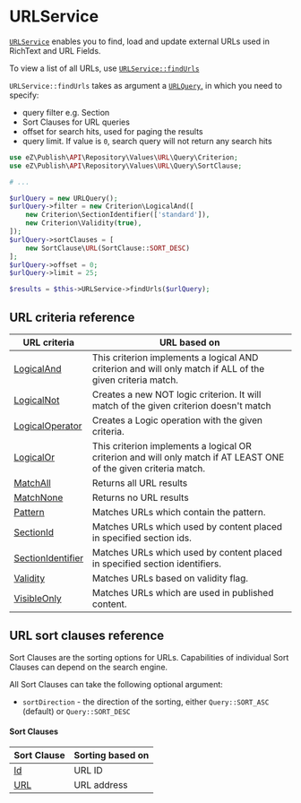 # URLService

[`URLService`](https://github.com/ezsystems/ezplatform-kernel/blob/v1.0.0/eZ/Publish/API/Repository/URLService.php)
enables you to find, load and update external URLs used in RichText and URL Fields.

To view a list of all URLs, use [`URLService::findUrls`](https://github.com/ezsystems/ezplatform-kernel/blob/v1.0.0/eZ/Publish/API/Repository/URLService.php#L38)

`URLService::findUrls` takes as argument a [`URLQuery`,](https://github.com/ezsystems/ezplatform-kernel/blob/v1.0.0/eZ/Publish/API/Repository/Values/URL/URLQuery.php)
in which you need to specify:

- query filter e.g. Section
- Sort Clauses for URL queries
- offset for search hits, used for paging the results
- query limit. If value is `0`, search query will not return any search hits

```php
use eZ\Publish\API\Repository\Values\URL\Query\Criterion;
use eZ\Publish\API\Repository\Values\URL\Query\SortClause; 

# ...

$urlQuery = new URLQuery();
$urlQuery->filter = new Criterion\LogicalAnd([
    new Criterion\SectionIdentifier(['standard']),
    new Criterion\Validity(true),
]);
$urlQuery->sortClauses = [
    new SortClause\URL(SortClause::SORT_DESC)
];
$urlQuery->offset = 0;
$urlQuery->limit = 25;

$results = $this->URLService->findUrls($urlQuery);
```

## URL criteria reference

|URL criteria|URL based on|
|------------|------------|
|[LogicalAnd](url_reference/logicaland_criterion.md)|This criterion implements a logical AND criterion and will only match if ALL of the given criteria match.|
|[LogicalNot](url_reference/logicalnot_criterion.md)|Creates a new NOT logic criterion. It will match of the given criterion doesn't match|
|[LogicalOperator](url_reference/logicaloperator_criterion.md)|Creates a Logic operation with the given criteria.|
|[LogicalOr](url_reference/logicalor_criterion.md)|This criterion implements a logical OR criterion and will only match if AT LEAST ONE of the given criteria match.|
|[MatchAll](url_reference/matchall_criterion.md)|Returns all URL results|
|[MatchNone](url_reference/matchnone_criterion.md)|Returns no URL results|
|[Pattern](url_reference/pattern_criterion.md)|Matches URLs which contain the pattern.|
|[SectionId](url_reference/sectionid_criterion.md)|Matches URLs which used by content placed in specified section ids.|
|[SectionIdentifier](url_reference/sectionidentifier_criterion.md)|Matches URLs which used by content placed in specified section identifiers.|
|[Validity](url_reference/validity_criterin.md)|Matches URLs based on validity flag.|
|[VisibleOnly](url_reference/visibleonly_criterion.md)|Matches URLs which are used in published content.|

## URL sort clauses reference

Sort Clauses are the sorting options for URLs.
Capabilities of individual Sort Clauses can depend on the search engine.

All Sort Clauses can take the following optional argument:

- `sortDirection` - the direction of the sorting, either `Query::SORT_ASC` (default) or `Query::SORT_DESC`

#### Sort Clauses 

| Sort Clause | Sorting based on |
|-----|-----|
|[Id](url_reference/id_sort_clause.md)|URL ID|
|[URL](url_reference/url_sort_clause.md)|URL address|

